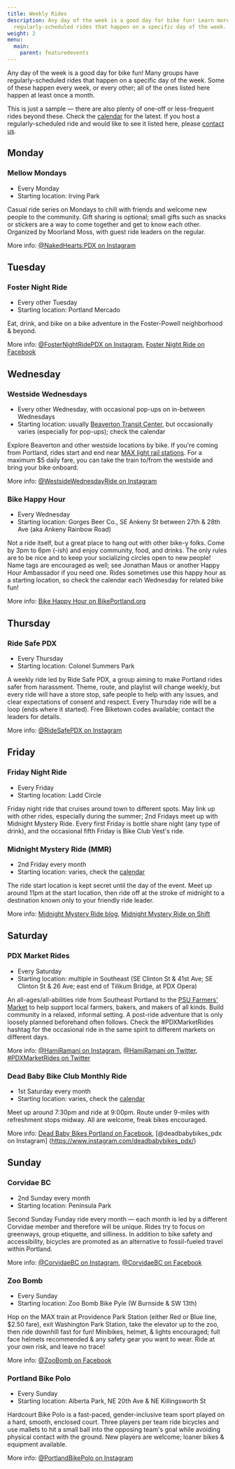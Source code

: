 ```yaml
---
title: Weekly Rides
description: Any day of the week is a good day for bike fun! Learn more about
  regularly-scheduled rides that happen on a specific day of the week.
weight: 2
menu:
  main:
    parent: featuredevents
---
```

Any day of the week is a good day for bike fun! Many groups have regularly-scheduled rides that happen on a specific day of the week. Some of these happen every week, or every other; all of the ones listed here happen at least once a month.

This is just a sample — there are also plenty of one-off or less-frequent rides beyond these. Check the [calendar](https://www.shift2bikes.org/calendar/) for the latest. If you host a regularly-scheduled ride and would like to see it listed here, please [contact us](https://www.shift2bikes.org/pages/contact/).

## Monday

### Mellow Mondays
* Every Monday
* Starting location: Irving Park

Casual ride series on Mondays to chill with friends and welcome new people to the community. Gift sharing is optional; small gifts such as snacks or stickers are a way to come together and get to know each other. Organized by Moorland Moss, with guest ride leaders on the regular.

More info: [@NakedHearts:PDX on Instagram](https://instagram.com/nakedhearts.pdx/)

## Tuesday

### Foster Night Ride
* Every other Tuesday <!-- (opposite Twosday Road Rascals) -->
* Starting location: Portland Mercado

Eat, drink, and bike on a bike adventure in the Foster-Powell neighborhood & beyond.

More info: [@FosterNightRidePDX on Instagram](https://www.instagram.com/fosternightridepdx/), [Foster Night Ride on Facebook](https://www.facebook.com/foponr/)

<!--
### Twosday Road Rascals (TRR)
* Every other Tuesday (opposite Foster Night Ride)
* Starting location: Irving Park

Laid back social ride, with new riders and leaders encouraged — contact the ride leaders if you're interested in leading.

More info: [Twosday Road Rascals on Facebook](https://www.facebook.com/groups/1885750641672755/about/)
-->

## Wednesday

### Westside Wednesdays
* Every other Wednesday, with occasional pop-ups on in-between Wednesdays
* Starting location: usually [Beaverton Transit Center](https://trimet.org/transitcenters/index.htm#beaverton), but occasionally varies (especially for pop-ups); check the calendar

Explore Beaverton and other westside locations by bike. If you're coming from Portland, rides start and end near [MAX light rail stations](https://trimet.org/max/index.htm). For a maximum $5 daily fare, you can take the train to/from the westside and bring your bike onboard.

More info: [@WestsideWednesdayRide on Instagram](https://www.instagram.com/westsidewednesdayride/)

### Bike Happy Hour
* Every Wednesday
* Starting location: Gorges Beer Co., SE Ankeny St between 27th & 28th Ave (aka Ankeny Rainbow Road)

Not a ride itself, but a great place to hang out with other bike-y folks. Come by 3pm to 6pm (-ish) and enjoy community, food, and drinks. The only rules are to be nice and to keep your socializing circles open to new people! Name tags are encouraged as well; see Jonathan Maus or another Happy Hour Ambassador if you need one. Rides sometimes use this happy hour as a starting location, so check the calendar each Wednesday for related bike fun!

More info: [Bike Happy Hour on BikePortland.org](https://bikeportland.org/bikehappyhour)


## Thursday

### Ride Safe PDX
* Every Thursday
* Starting location: Colonel Summers Park

A weekly ride led by Ride Safe PDX, a group aiming to make Portland rides safer from harassment. Theme, route, and playlist will change weekly, but every ride will have a store stop, safe people to help with any issues, and clear expectations of consent and respect. Every Thursday ride will be a loop (ends where it started). Free Biketown codes available; contact the leaders for details.

More info: [@RideSafePDX on Instagram](https://www.instagram.com/ridesafepdx/)

<!--
### Thursday Night Ride (TNR)
* Every Thursday
* Starting location: Salmon Street Fountain

Thursday Night Ride (TNR) is a year-round weekly social bike ride. Route varies between 10-17 miles, all through the city of Portland, at a social pace.

More info: [@PortlandUrbanBike on Facebook](https://www.facebook.com/PortlandUrbanBike)
-->

## Friday

### Friday Night Ride
* Every Friday
* Starting location: Ladd Circle

Friday night ride that cruises around town to different spots. May link up with other rides, especially during the summer; 2nd Fridays meet up with Midnight Mystery Ride. Every first Friday is bottle share night (any type of drink), and the occasional fifth Friday is Bike Club Vest's ride.

### Midnight Mystery Ride (MMR)
* 2nd Friday every month
* Starting location: varies, check the [calendar](https://www.shift2bikes.org/calendar/)

The ride start location is kept secret until the day of the event. Meet up around 11pm at the start location, then ride off at the stroke of midnight to a destination known only to your friendly ride leader.

More info: [Midnight Mystery Ride blog](https://midnightmysteryride.wordpress.com/), [Midnight Mystery Ride on Shift](https://www.shift2bikes.org/pages/mmr/)

## Saturday

### PDX Market Rides
* Every Saturday
* Starting location: multiple in Southeast (SE Clinton St & 41st Ave; SE Clinton St & 26 Ave; east end of Tilikum Bridge, at PDX Opera)

An all-ages/all-abilities ride from Southeast Portland to the [PSU Farmers' Market](https://www.portlandfarmersmarket.org/our-markets/psu/) to help support local farmers, bakers, and makers of all kinds. Build community in a relaxed, informal setting. A post-ride adventure that is only loosely planned beforehand often follows. Check the #PDXMarketRides hashtag for the occasional ride in the same spirit to different markets on different days.

More info: [@HamiRamani on Instagram](https://instagram.com/hamiramani), [@HamiRamani on Twitter](https://twitter.com/hamiramani), [#PDXMarketRides on Twitter](https://twitter.com/hashtag/PDXMarketRides?f=live)

### Dead Baby Bike Club Monthly Ride
* 1st Saturday every month
* Starting location: varies, check the [calendar](https://www.shift2bikes.org/calendar/)

Meet up around 7:30pm and ride at 9:00pm. Route under 9-miles with refreshment stops midway. All are welcome, freak bikes encouraged. 

More info: [Dead Baby Bikes Portland on Facebook](https://www.facebook.com/groups/426657747988717/events/), [@deadbabybikes_pdx on Instagram]
(https://www.instagram.com/deadbabybikes_pdx/)

## Sunday

### Corvidae BC
* 2nd Sunday every month
* Starting location: Peninsula Park

Second Sunday Funday ride every month — each month is led by a different Corvidae member and therefore will be unique. Rides try to focus on greenways, group etiquette, and silliness. In addition to bike safety and accessibility, bicycles are promoted as an alternative to fossil-fueled travel within Portland.

More info: [@CorvidaeBC on Instagram](https://www.instagram.com/corvidaebc/), [@CorvidaeBC on Facebook](https://www.facebook.com/corvidaeBC/)

<!--
### Say Hi Sundays
* 1st, 3rd, and 5th Sunday of every month
* Starting location: Buckman Elementary School, by the covered basketball court

For those who want an excuse to talk to strangers — introduce yourself to at least one new person! Ride itself will be a social pace, and under 10 miles. End locations will have a covered area so the group can hang out and get to know each other, even during the inevitable rain.

More info: [@sabspalooza (Sabrina) on Instagram](http://instagram.com/sabspalooza/)
-->

### Zoo Bomb
* Every Sunday
* Starting location: Zoo Bomb Bike Pyle (W Burnside & SW 13th)

Hop on the MAX train at Providence Park Station (either Red or Blue line, $2.50 fare), exit Washington Park Station, take the elevator up to the zoo, then ride downhill fast for fun! Minibikes, helmet, & lights encouraged; full face helmets recommended & any safety gear you want to wear. Ride at your own risk, and leave no trace!

More info: [@ZooBomb on Facebook](https://www.facebook.com/groups/2232941380)

### Portland Bike Polo
* Every Sunday
* Starting location: Alberta Park, NE 20th Ave & NE Killingsworth St

Hardcourt Bike Polo is a fast-paced, gender-inclusive team sport played on a hard, smooth, enclosed court. Three players per team ride bicycles and use mallets to hit a small ball into the opposing team's goal while avoiding physical contact with the ground. New players are welcome; loaner bikes & equipment available.

More info: [@PortlandBikePolo on Instagram](http://instagram.com/portlandbikepolo)